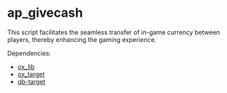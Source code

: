 # ap_givecash
This script facilitates the seamless transfer of in-game currency between players, thereby enhancing the gaming experience.

Dependencies:

* [ox_lib ](https://github.com/overextended/ox_lib/releases)
* [ox_target](https://github.com/overextended/ox_target/releases)
* [qb-target](https://github.com/qbcore-framework/qb-target)
